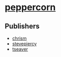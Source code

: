 # [peppercorn](https://pypi.org/project/peppercorn)



## Publishers
- [chrism](https://pypi.org/user/chrism)
- [stevepiercy](https://pypi.org/user/stevepiercy)
- [tseaver](https://pypi.org/user/tseaver)

